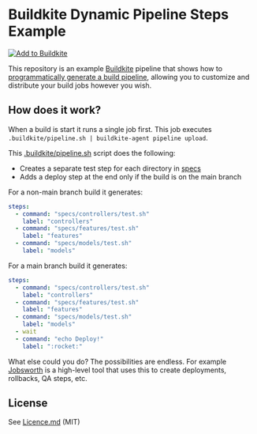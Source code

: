 # Buildkite Dynamic Pipeline Steps Example

[![Add to Buildkite](https://buildkite.com/button.svg)](https://buildkite.com/new)

This repository is an example [Buildkite](https://buildkite.com/) pipeline that shows how to [programmatically generate a build pipeline](https://buildkite.com/docs/guides/uploading-pipelines), allowing you to customize and distribute your build jobs however you wish.

## How does it work?

When a build is start it runs a single job first. This job executes `.buildkite/pipeline.sh | buildkite-agent pipeline upload`.

This [.buildkite/pipeline.sh](.buildkite/pipeline.sh) script does the following:

* Creates a separate test step for each directory in [specs](specs/)
* Adds a deploy step at the end only if the build is on the main branch

For a non-main branch build it generates:

```yml
steps:
  - command: "specs/controllers/test.sh"
    label: "controllers"
  - command: "specs/features/test.sh"
    label: "features"
  - command: "specs/models/test.sh"
    label: "models"
```

For a main branch build it generates:

```yml
steps:
  - command: "specs/controllers/test.sh"
    label: "controllers"
  - command: "specs/features/test.sh"
    label: "features"
  - command: "specs/models/test.sh"
    label: "models"
  - wait
  - command: "echo Deploy!"
    label: ":rocket:"
```

What else could you do? The possibilities are endless. For example [Jobsworth](https://github.com/saymedia/jobsworth) is a high-level tool that uses this to create deployments, rollbacks, QA steps, etc.

## License

See [Licence.md](Licence.md) (MIT)
